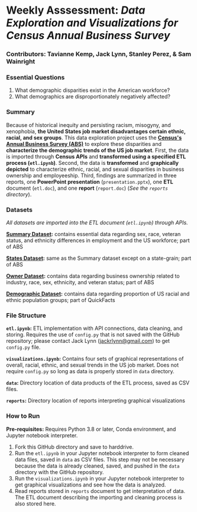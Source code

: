 # **Weekly Asssessment:** *Data Exploration and Visualizations for Census Annual Business Survey*
### **Contributors:** Tavianne Kemp, Jack Lynn, Stanley Perez, & Sam Wainright

### **Essential Questions**

1. What demographic disparities exist in the American workforce?
2. What demographics are disproportionately negatively affected?

### **Summary**

Because of historical inequity and persisting racism, misogyny, and xenophobia, **the United States job market disadvantages certain ethnic, racial, and sex groups**. This data exploration project uses the [**Census's Annual Business Survey (ABS)**](https://www.census.gov/data/developers/data-sets/abs.2019.html) to explore these disparities and **characterize the demographic trends of the US job market**. First, the data is imported through **Census APIs** and **transformed using a specified ETL process (`etl.ipynb`)**. Second, the data is **transformed** and **graphically depicted** to characterize ethnic, racial, and sexual disparities in business ownership and employeeship. Third, findings are summarized in three reports, one **PowerPoint presentation** (`presentation.pptx`), one **ETL** document (`etl.doc`), and one **report** (`report.doc`) (*See the `reports` directory*).

### **Datasets**

*All datasets are imported into the ETL document (`etl.ipynb`) through APIs.*

**[Summary Dataset](https://api.census.gov/data/2018/abscs.html):** contains essential data regarding sex, race, veteran status, and ethnicity differences in employment and the US workforce; part of ABS

**[States Dataset](https://api.census.gov/data/2018/abscs.html):** same as the Summary dataset except on a state-grain; part of ABS

**[Owner Dataset](https://api.census.gov/data/2018/abscbo.html):** contains data regarding business ownership related to industry, race, sex, ethnicity, and veteran status; part of ABS

**[Demographic Dataset](https://www.census.gov/quickfacts/fact/table/US/PST045221):** contains data regarding proportion of US racial and ethnic population groups; part of QuickFacts

### **File Structure**

**`etl.ipynb`:** ETL implementation with API connections, data cleaning, and storing. Requires the use of `config.py` that is not saved with the GitHub repository; please contact Jack Lynn (jackrlynn@gmail.com) to get `config.py` file.

**`visualizations.ipynb`:** Contains four sets of graphical representations of overall, racial, ethnic, and sexual trends in the US job market. Does not require `config.py` so long as data is properly stored in `data` directory.

**`data`:** Directory location of data products of the ETL process, saved as CSV files.

**`reports`:** Directory location of reports interpreting graphical visualizations

### **How to Run**

**Pre-requisites:** Requires Python 3.8 or later, Conda environment, and Jupyter notebook interpreter.

1. Fork this GitHub directory and save to harddrive.
2. Run the `etl.ipynb` in your Jupyter notebook interpreter to form cleaned data files, saved in `data` as CSV files. This step may not be necessary because the data is already cleaned, saved, and pushed in the `data` directory with the GitHub repository.
3. Run the `visualizations.ipynb` in your Jupyter notebook interpreter to get graphical visualizations and see how the data is analyzed.
4. Read reports stored in `reports` document to get interpretation of data. The ETL document describing the importing and cleaning process is also stored here.